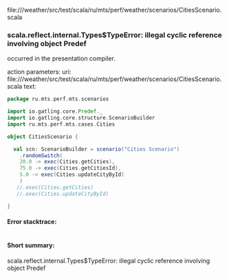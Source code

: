 file://<WORKSPACE>/weather/src/test/scala/ru/mts/perf/weather/scenarios/CitiesScenario.scala
### scala.reflect.internal.Types$TypeError: illegal cyclic reference involving object Predef

occurred in the presentation compiler.

action parameters:
uri: file://<WORKSPACE>/weather/src/test/scala/ru/mts/perf/weather/scenarios/CitiesScenario.scala
text:
```scala
package ru.mts.perf.mts.scenarios

import io.gatling.core.Predef._
import io.gatling.core.structure.ScenarioBuilder
import ru.mts.perf.mts.cases.Cities

object CitiesScenario {

  val scn: ScenarioBuilder = scenario("Cities Scenario")
    .randomSwitch(
    20.0 -> exec(Cities.getCities),
    75.0 -> exec(Cities.getCitiesId),
    5.0 -> exec(Cities.updateCityById)
    )
   //.exec(Cities.getCities)
   //.exec(Cities.updateCityById)

}


```



#### Error stacktrace:

```

```
#### Short summary: 

scala.reflect.internal.Types$TypeError: illegal cyclic reference involving object Predef